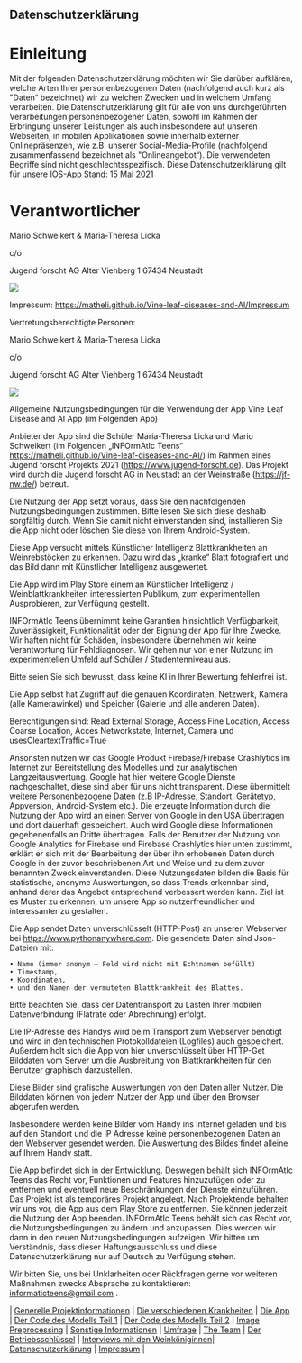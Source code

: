 ## Datenschutzerklärung
# Einleitung
Mit der folgenden Datenschutzerklärung möchten wir Sie darüber aufklären, welche Arten Ihrer personenbezogenen Daten (nachfolgend auch kurz als "Daten“ bezeichnet) wir zu welchen Zwecken und in welchem Umfang verarbeiten. Die Datenschutzerklärung gilt für alle von uns durchgeführten Verarbeitungen personenbezogener Daten, sowohl im Rahmen der Erbringung unserer Leistungen als auch insbesondere auf unseren Webseiten, in mobilen Applikationen sowie innerhalb externer Onlinepräsenzen, wie z.B. unserer Social-Media-Profile (nachfolgend zusammenfassend bezeichnet als "Onlineangebot“).
Die verwendeten Begriffe sind nicht geschlechtsspezifisch.
Diese Datenschutzerklärung gilt für unsere IOS-App
Stand: 15 Mai 2021

# Verantwortlicher

Mario Schweikert & Maria-Theresa Licka

c/o

Jugend forscht AG Alter Viehberg 1 67434 Neustadt
    
![](https://raw.githubusercontent.com/MatheLi/Fall_Detection_App_AI/master/res/kontakt.png?raw=true)

 Impressum: https://matheli.github.io/Vine-leaf-diseases-and-AI/Impressum

Vertretungsberechtigte Personen:

Mario Schweikert & Maria-Theresa Licka

c/o

Jugend forscht AG Alter Viehberg 1 67434 Neustadt

![](https://raw.githubusercontent.com/MatheLi/Fall_Detection_App_AI/master/res/Adresse_Mario_Schweikert.png?raw=true)

Allgemeine Nutzungsbedingungen für die Verwendung der App Vine Leaf Disease and AI App (im Folgenden App)


Anbieter der App sind die Schüler Maria-Theresa Licka und Mario Schweikert (im Folgenden „INFOrmAtIc Teens“ https://matheli.github.io/Vine-leaf-diseases-and-AI/) im Rahmen eines Jugend forscht Projekts 2021 (https://www.jugend-forscht.de). 
Das Projekt wird durch die Jugend forscht AG in Neustadt an der Weinstraße (https://jf-nw.de/) betreut.

Die Nutzung der App setzt voraus, dass Sie den nachfolgenden Nutzungsbedingungen zustimmen. Bitte lesen Sie sich diese deshalb sorgfältig durch. Wenn Sie damit nicht einverstanden sind, installieren Sie die App nicht oder löschen Sie diese von Ihrem Android-System.

Diese App versucht mittels Künstlicher Intelligenz Blattkrankheiten an Weinrebstöcken zu erkennen. Dazu wird das „kranke“ Blatt fotografiert und das Bild dann mit Künstlicher Intelligenz ausgewertet.

Die App wird im Play Store einem an Künstlicher Intelligenz / Weinblattkrankheiten interessierten Publikum, zum experimentellen Ausprobieren, zur Verfügung gestellt.

INFOrmAtIc Teens übernimmt keine Garantien hinsichtlich Verfügbarkeit, Zuverlässigkeit, Funktionalität oder der Eignung der App für Ihre Zwecke. Wir haften nicht für Schäden,  insbesondere übernehmen wir keine Verantwortung für Fehldiagnosen. Wir gehen nur von einer Nutzung im experimentellen Umfeld auf Schüler / Studentenniveau aus.

Bitte seien Sie sich bewusst, dass keine KI in Ihrer Bewertung fehlerfrei ist.

Die App selbst hat Zugriff auf die genauen Koordinaten, Netzwerk, Kamera (alle Kamerawinkel) und Speicher (Galerie und alle anderen Daten). 

Berechtigungen sind: Read External Storage, Access Fine Location, Access Coarse Location, Acces Networkstate, Internet, Camera und usesCleartextTraffic=True

Ansonsten nutzen wir das Google Produkt Firebase/Firebase Crashlytics im Internet zur Bereitstellung des Modelles und zur analytischen Langzeitauswertung. Google hat hier weitere Google Dienste nachgeschaltet, diese sind aber für uns nicht transparent. Diese übermittelt weitere Personenbezogene Daten (z.B IP-Adresse, Standort, Gerätetyp, Appversion, Android-System etc.). Die erzeugte Information durch die Nutzung der  App wird an einen Server von Google in den USA übertragen und dort dauerhaft gespeichert. Auch wird Google diese Informationen gegebenenfalls an Dritte übertragen. Falls der Benutzer der Nutzung von Google Analytics for Firebase und Firebase Crashlytics hier unten zustimmt, erklärt er sich mit der Bearbeitung der über ihn erhobenen Daten durch Google in der zuvor beschriebenen Art und Weise und zu dem zuvor benannten Zweck einverstanden.
Diese Nutzungsdaten bilden die Basis für statistische, anonyme Auswertungen, so dass Trends erkennbar sind, anhand derer das Angebot entsprechend verbessert werden kann. Ziel ist es Muster zu erkennen, um unsere App so nutzerfreundlicher und interessanter zu gestalten. 

Die App sendet Daten unverschlüsselt (HTTP-Post) an unseren Webserver bei https://www.pythonanywhere.com. Die gesendete Daten sind Json-Dateien mit: 

    • Name (immer anonym – Feld wird nicht mit Echtnamen befüllt)
    • Timestamp,
    • Koordinaten,
    • und den Namen der vermuteten Blattkrankheit des Blattes.

Bitte beachten Sie, dass der Datentransport zu Lasten Ihrer mobilen Datenverbindung (Flatrate oder Abrechnung) erfolgt.

Die IP-Adresse des Handys wird beim Transport zum Webserver benötigt  und wird in den technischen Protokolldateien (Logfiles) auch gespeichert.
Außerdem holt sich die App von hier unverschlüsselt über HTTP-Get Bilddaten vom Server um die Ausbreitung von Blattkrankheiten für den Benutzer graphisch darzustellen.

Diese Bilder sind grafische Auswertungen von den Daten aller Nutzer. Die Bilddaten können von jedem Nutzer der App und über den Browser abgerufen werden.

Insbesondere werden keine Bilder vom Handy ins Internet geladen und bis auf den Standort und die IP Adresse keine personenbezogenen Daten an den Webserver gesendet werden. Die Auswertung des Bildes findet alleine auf Ihrem Handy statt.

Die App befindet sich in der Entwicklung. Deswegen behält sich INFOrmAtIc Teens das Recht vor, Funktionen und Features hinzuzufügen oder zu entfernen und eventuell neue Beschränkungen der Dienste einzuführen. Das Projekt ist als temporäres Projekt angelegt. Nach Projektende behalten wir uns vor, die App aus dem Play Store zu entfernen. Sie können jederzeit die Nutzung der App beenden. INFOrmAtIc Teens behält sich das Recht vor, die Nutzungsbedingungen zu ändern und anzupassen. Dies werden wir dann in den neuen Nutzungsbedingungen aufzeigen. Wir bitten um Verständnis, dass dieser Haftungsausschluss und diese Datenschutzerklärung nur auf Deutsch zu Verfügung stehen.

Wir bitten Sie, uns bei Unklarheiten oder Rückfragen gerne vor weiteren Maßnahmen zwecks Absprache zu kontaktieren: informaticteens@gmail.com .


| [Generelle Projektinformationen](https://matheli.github.io/VineLeafDiseaseAndAI/) | [Die verschiedenen Krankheiten](https://matheli.github.io/VineLeafDiseaseAndAI/Different-diseases) | [Die App](https://matheli.github.io/VineLeafDiseaseAndAI/App) | [Der Code des Modells Teil 1](https://matheli.github.io/VineLeafDiseaseAndAI/Code) | [Der Code des Modells Teil 2](https://matheli.github.io/VineLeafDiseaseAndAI/Code2) | [Image Preprocessing](https://matheli.github.io/VineLeafDiseaseAndAI/ImagePreprocessing) | [Sonstige Informationen](https://matheli.github.io/VineLeafDiseaseAndAI/Sonstiges) | [Umfrage](https://matheli.github.io/VineLeafDiseaseAndAI/Survey) | [The Team](https://matheli.github.io/VineLeafDiseaseAndAI/Team) | [Der Betriebsschlüssel](https://matheli.github.io/VineLeafDiseaseAndAI/Betriebsschl%C3%BCssel) | [Interviews mit den Weinköniginnen](https://matheli.github.io/VineLeafDiseaseAndAI/Interviews)| [Datenschutzerklärung](https://matheli.github.io/VineLeafDiseaseAndAI/Datenschutzerklärung) | [Impressum](https://matheli.github.io/VineLeafDiseaseAndAI/Impressum) |


